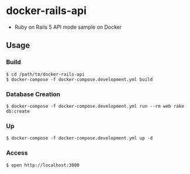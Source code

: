 # docker-rails-api
* Ruby on Rails 5 API mode sample on Docker

## Usage
### Build

```
$ cd /path/to/docker-rails-api
$ docker-compose -f docker-compose.development.yml build
```

### Database Creation

```
$ docker-compose -f docker-compose.development.yml run --rm web rake db:create
```

### Up

```
$ docker-compose -f docker-compose.development.yml up -d
```

### Access

```
$ open http://localhost:3000
```
